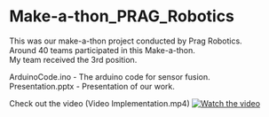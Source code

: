 # Make-a-thon_PRAG_Robotics
This was our make-a-thon project conducted by Prag Robotics. <br>
Around 40 teams participated in this Make-a-thon.<br>
My team received the 3rd position. <br>

ArduinoCode.ino - The arduino code for sensor fusion. <br>
Presentation.pptx - Presentation of our work. <br>

Check out the video (Video Implementation.mp4)
[![Watch the video](https://img.youtube.com/vi/T-D1KVIuvjA/maxresdefault.jpg)](https://github.com/roycmeghna/Make-a-thon_PRAG_Robotics/blob/main/Video%20Implementation.mp4)


